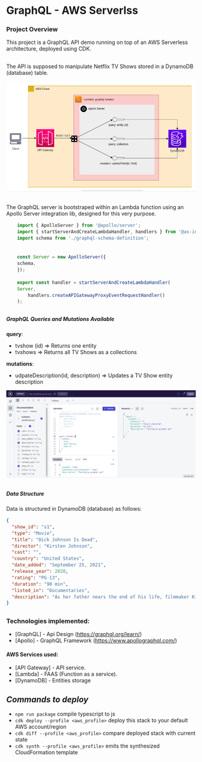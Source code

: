 # GraphQL - AWS Serverlss

### Project Overview
This project is a GraphQL API demo running on top of an AWS Serverless architecture, deployed using CDK.
##
The API is supposed to manipulate Netflix TV Shows stored in a DynamoDB (database) table.

![AWS Arch Design](./assets/architecture.png)
##

The GraphQL server is bootstraped within an Lambda function using an Apollo Server integration lib, designed for this very purpose.

````javascript
    import { ApolloServer } from '@apollo/server';
    import { startServerAndCreateLambdaHandler, handlers } from '@as-integrations/aws-lambda';
    import schema from './graphql-schema-definition';


    const Server = new ApolloServer({
    schema,
    });

    export const handler = startServerAndCreateLambdaHandler(
    Server,
        handlers.createAPIGatewayProxyEventRequestHandler()
    );
````

#####
##
##### __GraphQL Queries and Mutations Available__

__query__:
* tvshow (id) => Returns one entity
* tvshows => Returns all TV Shows as a collections

__mutations__: 
* udpateDescription(id, description) => Updates a TV Show entity description

![GraphQL Dashboard](./assets/graphql-dashboard.png)
####
##
##### __Data Structure__
  Data is structured in DynamoDB (database) as follows:
  ``` json
  {
    "show_id": "s1",
    "type": "Movie",
    "title": "Dick Johnson Is Dead",
    "director": "Kirsten Johnson",
    "cast": "",
    "country": "United States",
    "date_added": "September 25, 2021",
    "release_year": 2020,
    "rating": "PG-13",
    "duration": "90 min",
    "listed_in": "Documentaries",
    "description": "As her father nears the end of his life, filmmaker Kirsten Johnson stages his death in inventive and comical ways to help them both face the inevitable."
  }
  ```
##
### Technologies implemented:
- [GraphQL] - Api Design (https://graphql.org/learn/)
- [Apollo] - GraphQL Framework (https://www.apollographql.com/)

#### AWS Services used:
- [API Gateway] - API service.
- [Lambda] - FAAS (Function as a service).
- [DynamoDB] - Entities storage

##
## _Commands to deploy_

* `npm run package`                         compile typescript to js
* `cdk deploy --profile <aws_profile>`      deploy this stack to your default AWS account/region
* `cdk diff --profile <aws_profile>`        compare deployed stack with current state
* `cdk synth --profile <aws_profile>`       emits the synthesized CloudFormation template

